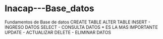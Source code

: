 # Inacap---Base_datos
Fundamentos de Base de datos
CREATE TABLE
ALTER TABLE
INSERT - INGRESO DATOS
SELECT - CONSULTA DATOS * ES LA MAS IMPORTANTE
UPDATE - ACTUALIZAR
DELETE - ELIMINAR DATOS
